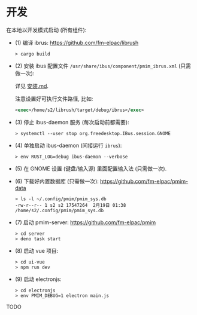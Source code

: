 # 开发

在本地以开发模式启动 (所有组件):

- (1) 编译 ibrus: <https://github.com/fm-elpac/librush>

  ```
  > cargo build
  ```

- (2) 安装 ibus 配置文件 `/usr/share/ibus/component/pmim_ibrus.xml`
  (只需做一次):

  详见 [安装.md](./安装.md).

  注意设置好可执行文件路径, 比如:

  ```xml
  <exec>/home/s2/librush/target/debug/ibrus</exec>
  ```

- (3) 停止 ibus-daemon 服务 (每次启动前都需要):

  ```
  > systemctl --user stop org.freedesktop.IBus.session.GNOME
  ```

- (4) 单独启动 ibus-daemon (间接运行 `ibrus`):

  ```
  > env RUST_LOG=debug ibus-daemon --verbose
  ```

- (5) 在 GNOME 设置 (键盘/输入源) 里面配置输入法 (只需做一次).

- (6) 下载好内置数据库 (只需做一次): <https://github.com/fm-elpac/pmim-data>

  ```
  > ls -l ~/.config/pmim/pmim_sys.db
  -rw-r--r-- 1 s2 s2 17547264  2月19日 01:38 /home/s2/.config/pmim/pmim_sys.db
  ```

- (7) 启动 pmim-server: <https://github.com/fm-elpac/pmim>

  ```
  > cd server
  > deno task start
  ```

- (8) 启动 vue 项目:

  ```
  > cd ui-vue
  > npm run dev
  ```

- (9) 启动 electronjs:

  ```
  > cd electronjs
  > env PMIM_DEBUG=1 electron main.js
  ```

TODO
